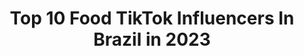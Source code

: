 ---
title: Top 10 Food TikTok Influencers In Brazil in 2023
description: >-
  Find top food TikTok influencers in Brazil in 2023. Most popular hashtags: #food #fyp #foryou #tiktok.
platform: TikTok
hits: 163
text_top: Identify the top-rated TikTok profiles on inBeat.
text_bottom: Our platform holds 163 TikTok influencers like this in Brazil for you to collaborate.
profiles:
  - username: "whatmatter_"
    fullname: >-
      What Matter
    bio: >-
      IG l YT l FB - @WhatMatter Music🔊 Gamez🎮 piadas🎭 pics📸 tripz✈️ food🥩
    location: "Brazil"
    followers: 16100
    engagement: 1034
    commentsToLikes: 0.029820
    id: ckaibrbbhhlec0i784ze4gxiw
    verified: false
    hashtags: "#engra, #giro, #fast, #piada"
  - username: "anafukunishi"
    fullname: >-
      Ana Fukunishi
    bio: >-
      just for fun 😜 . love . tie dye . travel . food . dance .
    location: "Brazil"
    followers: 43800
    engagement: 1193
    commentsToLikes: 0.009589
    id: ckd65vu7m2yma0j23verf19ck
    verified: false
    hashtags: "#tiedyelovers, #foryou, #tiedyechallenge, #tiedye"
  - username: "viagemegastronomia"
    fullname: >-
      viagemegastronomia
    bio: >-
      Portal de notícias de viagem e gastronomia por @danielafilomeno. Travel and Food
    location: "Brazil"
    followers: 40100
    engagement: 805
    commentsToLikes: 0.009644
    id: ckb98l0rys2cy0j23gua5am8x
    verified: false
    hashtags: "#tiktoktravel, #fyp, #maldives, #viagemegastronomia"
  - username: "belletorrres"
    fullname: >-
      Isabelle Carneiro
    bio: >-
      DANCE AND POLE SPORT | FOOD ❤️🇧🇷
    location: "Brazil"
    followers: 35600
    engagement: 373
    commentsToLikes: 0.019827
    id: ckacn69tkmkvs0i78u7u46ehq
    verified: false
    hashtags: "#paravoce, #tiktok, #alongamento, #dancechallenge"
  - username: "amanda_mora3ss"
    fullname: >-
      Amanda Moraes
    bio: >-
      Vou stalkiar quem me seguir no inst: (@amanda_mora3ss) já me segue lá ❤️
    location: "Brazil"
    followers: 105700
    engagement: 2292
    commentsToLikes: 0.059131
    id: ck8s841torxn00j786pafxes7
    verified: false
    hashtags: "#tiktok, #juntosvamosvencer, #jhope, #fyp"
  - username: "ed.prado"
    fullname: >-
      Eduardo Prado
    bio: >-
      < Insta: @ed.prado > Br • 18yrs Não sei fazer as dancinhas, mas sei cozinhar
    location: "Brazil"
    followers: 612100
    engagement: 2154
    commentsToLikes: 0.009816
    id: ck92xhsp5yr9g0j78imfnl5ho
    verified: true
    hashtags: "#eduardoprado, #food, #lemoncurd, #fyp"
  - username: "gohanplz"
    fullname: >-
      GoHanGo
    bio: >-
      Desmistificando a cozinha ala Millennials👨‍🍳 Nossas redes sociais 👇
    location: "Brazil"
    followers: 931700
    engagement: 2114
    commentsToLikes: 0.007759
    id: ckaib6qguf8s00i78iyt99665
    verified: true
    hashtags: "#receita, #tiktokcomida, #qtomaismelhor, #comida"
  - username: "mariloures_"
    fullname: >-
      Mariana Loures
    bio: >-
      
    location: "Brazil"
    followers: 6286
    engagement: 1111
    commentsToLikes: 0.057836
    id: ckaib6qo5f8v70i78uqh2dovf
    verified: false
    hashtags: "#tiktokfood, #quarantine, #foodlover, #cooking"
  - username: "flordemim"
    fullname: >-
      flordemim
    bio: >-
      ✨rotinas, planners, plantas e patins🌈 empreendendo a @flordemim
    location: "Brazil"
    followers: 81300
    engagement: 2598
    commentsToLikes: 0.007413
    id: ckcp0rumtax0x0j23f0gm9ln1
    verified: false
    hashtags: "#dailyvlog, #maincharacter, #empreendedorismo, #flordemim"
  - username: "mundo_desofia"
    fullname: >-
      Jennifer Linck
    bio: >-
      tiktoks diários da baby Sofia. Monitorado pela mamãe Jennifer 😘
    location: "Brazil"
    followers: 2717
    engagement: 1736
    commentsToLikes: 0.066769
    id: ckdtjnckawxmw0j23anw8uxsg
    verified: false
    hashtags: "#personalizados, #viral, #gera, #fy"
---